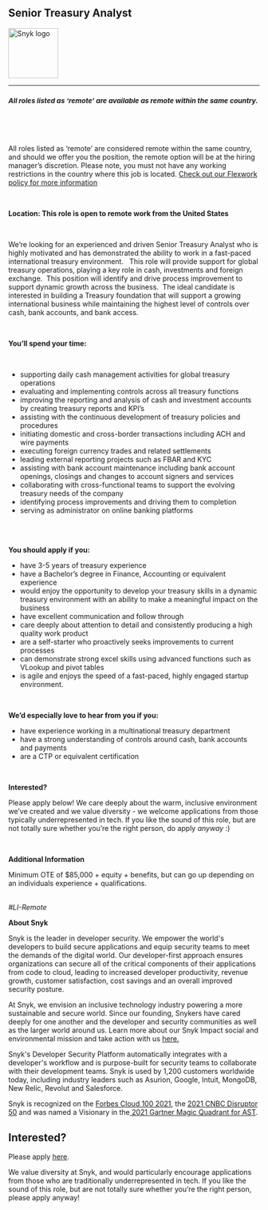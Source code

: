 Senior Treasury Analyst
---

<img src="https://res.cloudinary.com/snyk/image/upload/v1537345894/press-kit/brand/logo-black.png" width="100" alt="Snyk logo" />

<hr>
<h3><em><strong><sub>All roles listed as ‘remote’ are available as remote within the same country.</sub></strong></em></h3>
<p>&nbsp;</p>
<p>&nbsp;</p>
<p><span style="font-weight: 400;">All roles listed as ‘remote’ are considered remote within the same country, and should we offer you the position, the remote option will be at the hiring manager’s discretion. Please note, you must not have any working restrictions in the country where this job is located. </span><a href="https://snyk.io/blog/introducing-flex-work-the-future-of-work-at-snyk/"><span style="font-weight: 400;">Check out our Flexwork policy for more information</span></a></p>
<p>&nbsp;</p>
<p><strong>Location: This role is open to remote work from the United States</strong></p>
<p>&nbsp;</p>
<p><span style="font-weight: 400;">We’re looking for an experienced and driven Senior Treasury Analyst who is highly motivated and has demonstrated the ability to work in a fast-paced international treasury environment. &nbsp; This role will provide support for global treasury operations, playing a key role in cash, investments and foreign exchange.&nbsp; This position will identify and drive process improvement to support dynamic growth across the business.&nbsp; The ideal candidate is interested in building a Treasury foundation that will support a growing international business while maintaining the highest level of controls over cash, bank accounts, and bank access.</span></p>
<p>&nbsp;</p>
<p><strong>You’ll spend your time:</strong></p>
<p>&nbsp;</p>
<ul>
<li style="font-weight: 400;"><span style="font-weight: 400;">supporting daily cash management activities for global treasury operations</span></li>
<li style="font-weight: 400;"><span style="font-weight: 400;">evaluating and implementing controls across all treasury functions</span></li>
<li style="font-weight: 400;"><span style="font-weight: 400;">improving the reporting and analysis of cash and investment accounts by creating treasury reports and KPI’s</span></li>
<li style="font-weight: 400;"><span style="font-weight: 400;">assisting with the continuous development of treasury policies and procedures</span></li>
<li style="font-weight: 400;"><span style="font-weight: 400;">initiating domestic and cross-border transactions including ACH and wire payments</span></li>
<li style="font-weight: 400;"><span style="font-weight: 400;">executing foreign currency trades and related settlements</span></li>
<li style="font-weight: 400;"><span style="font-weight: 400;">leading external reporting projects such as FBAR and KYC</span></li>
<li style="font-weight: 400;"><span style="font-weight: 400;">assisting with bank account maintenance including bank account openings, closings and changes to account signers and services</span></li>
<li style="font-weight: 400;"><span style="font-weight: 400;">collaborating with cross-functional teams to support the evolving treasury needs of the company</span></li>
<li style="font-weight: 400;"><span style="font-weight: 400;">identifying process improvements and driving them to completion</span></li>
<li style="font-weight: 400;"><span style="font-weight: 400;">serving as administrator on online banking platforms</span></li>
</ul>
<p><br><br></p>
<p><strong>You should apply if you:</strong></p>
<ul>
<li style="font-weight: 400;"><span style="font-weight: 400;">have 3-5 years of treasury experience</span></li>
<li style="font-weight: 400;"><span style="font-weight: 400;">have a Bachelor’s degree in Finance, Accounting or equivalent experience</span></li>
<li style="font-weight: 400;"><span style="font-weight: 400;">would enjoy the opportunity to develop your treasury skills in a dynamic treasury environment with an ability to make a meaningful impact on the business&nbsp;&nbsp;</span></li>
<li style="font-weight: 400;"><span style="font-weight: 400;">have excellent communication and follow through</span></li>
<li style="font-weight: 400;"><span style="font-weight: 400;">care deeply about attention to detail and consistently producing a high quality work product</span></li>
<li style="font-weight: 400;"><span style="font-weight: 400;">are a self-starter who proactively seeks improvements to current processes</span></li>
<li style="font-weight: 400;"><span style="font-weight: 400;">can demonstrate strong excel skills using advanced functions such as VLookup and pivot tables</span></li>
<li style="font-weight: 400;"><span style="font-weight: 400;">is agile and enjoys the speed of a fast-paced, highly engaged startup environment.</span></li>
</ul>
<p>&nbsp;</p>
<p><strong>We’d especially love to hear from you if you:</strong></p>
<ul>
<li style="font-weight: 400;"><span style="font-weight: 400;">have experience working in a multinational treasury department</span></li>
<li style="font-weight: 400;"><span style="font-weight: 400;">have a strong understanding of controls around cash, bank accounts and payments</span></li>
<li style="font-weight: 400;"><span style="font-weight: 400;">are a CTP or equivalent certification</span></li>
</ul>
<p>&nbsp;</p>
<p><strong>Interested?</strong></p>
<p><span style="font-weight: 400;">Please apply below! We care deeply about the warm, inclusive environment we’ve created and we value diversity - we welcome applications from those typically underrepresented in tech. If you like the sound of this role, but are not totally sure whether you’re the right person, do apply </span><em><span style="font-weight: 400;">anyway</span></em><span style="font-weight: 400;"> :)</span></p>
<p>&nbsp;</p>
<p><strong>Additional Information</strong></p>
<p><span style="font-weight: 400;">Minimum OTE of $85,000 + equity + benefits, but can go up depending on an individuals experience + qualifications.</span></p>
<p><span style="font-weight: 400;"><br></span><em><span style="font-weight: 400;">#LI-Remote</span></em></p><div class="content-conclusion"><p><strong>About Snyk</strong></p>
<p><span style="font-weight: 400;">Snyk is the leader in developer security. We empower the world's developers to build secure applications and equip security teams to meet the demands of the digital world. Our developer-first approach ensures organizations can secure all of the critical components of their applications from code to cloud, leading to increased developer productivity, revenue growth, customer satisfaction, cost savings and an overall improved security posture.&nbsp;</span></p>
<p><span style="font-weight: 400;">At Snyk, we envision an inclusive technology industry powering a more sustainable and secure world.</span> <span style="font-weight: 400;">Since our founding, Snykers have cared deeply for one another and the developer and security communities as well as the larger world around us. Learn more about our Snyk Impact social and environmental mission and take action with us </span><a href="https://snyk.io/about/snyk-impact/"><span style="font-weight: 400;">here.</span></a></p>
<p><span style="font-weight: 400;">Snyk's Developer Security Platform automatically integrates with a developer's workflow and is purpose-built for security teams to collaborate with their development teams. Snyk is used by 1,200 customers worldwide today, including industry leaders such as Asurion, Google, Intuit, MongoDB, New Relic, Revolut and Salesforce.</span></p>
<p><span style="font-weight: 400;">Snyk is recognized on the </span><a href="https://www.forbes.com/cloud100/#6f24b5ba5f94"><span style="font-weight: 400;">Forbes Cloud 100 2021</span></a><span style="font-weight: 400;">, the </span><a href="https://www.cnbc.com/2021/05/25/these-are-the-2021-cnbc-disruptor-50-companies.html"><span style="font-weight: 400;">2021 CNBC Disruptor 50</span></a><span style="font-weight: 400;"> and was named a Visionary in the</span><a href="https://snyk.io/blog/snyk-visionary-2021-gartner-magic-quadrant-for-ast/"><span style="font-weight: 400;"> 2021 Gartner Magic Quadrant for AST</span></a><span style="font-weight: 400;">.</span></p></div>

Interested?
---

Please apply [here](https://boards.greenhouse.io/snyk/jobs/5821187002#app).

We value diversity at Snyk, and would particularly encourage applications from those who are traditionally underrepresented in tech.
If you like the sound of this role, but are not totally sure whether you’re the right person, please apply anyway!
